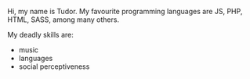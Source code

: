 Hi, my name is Tudor.
My favourite programming languages are JS, PHP, HTML, SASS, among many others.

My deadly skills are:
* music
* languages
* social perceptiveness
